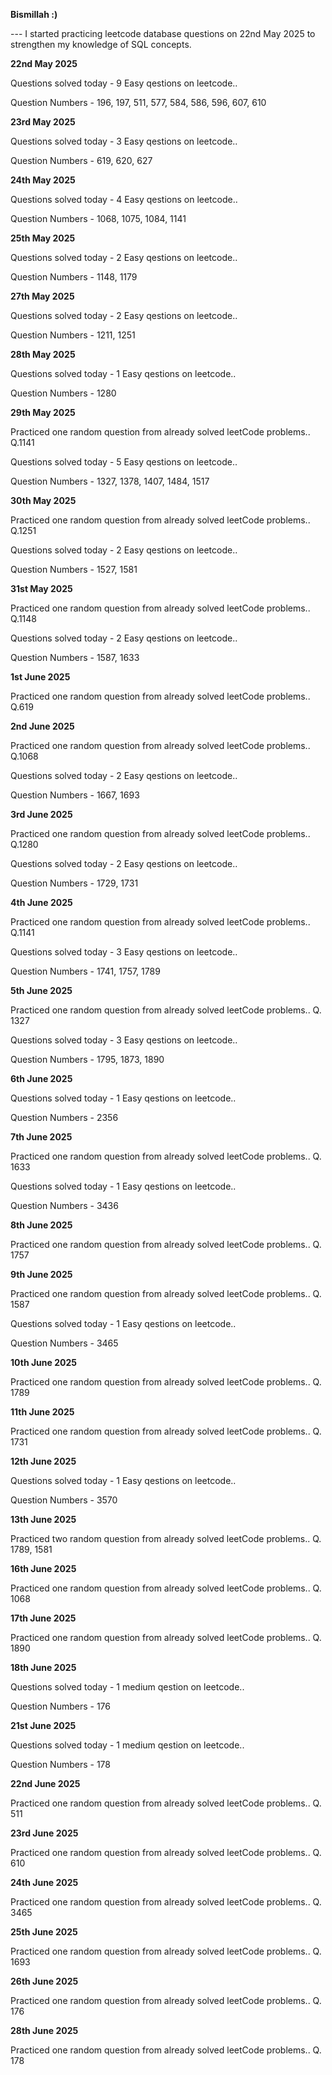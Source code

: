 **Bismillah :)**

--- I started practicing leetcode database questions on 22nd May 2025 to strengthen my knowledge of SQL concepts.

**22nd May 2025**

Questions solved today - 9 Easy qestions on leetcode..

Question Numbers - 196, 197, 511, 577, 584, 586, 596, 607, 610

**23rd May 2025**

Questions solved today - 3 Easy qestions on leetcode..

Question Numbers - 619, 620, 627

**24th May 2025**

Questions solved today - 4 Easy qestions on leetcode..

Question Numbers - 1068, 1075, 1084, 1141

**25th May 2025**

Questions solved today - 2 Easy qestions on leetcode..

Question Numbers - 1148, 1179

**27th May 2025**

Questions solved today - 2 Easy qestions on leetcode..

Question Numbers - 1211, 1251

**28th May 2025**

Questions solved today - 1 Easy qestions on leetcode..

Question Numbers - 1280

**29th May 2025**

Practiced one random question from already solved leetCode problems.. Q.1141

Questions solved today - 5 Easy qestions on leetcode..

Question Numbers - 1327, 1378, 1407, 1484, 1517

**30th May 2025**

Practiced one random question from already solved leetCode problems.. Q.1251

Questions solved today - 2 Easy qestions on leetcode..

Question Numbers - 1527, 1581

**31st May 2025**

Practiced one random question from already solved leetCode problems.. Q.1148

Questions solved today - 2 Easy qestions on leetcode..

Question Numbers - 1587, 1633

**1st June 2025**

Practiced one random question from already solved leetCode problems.. Q.619

**2nd June 2025**

Practiced one random question from already solved leetCode problems.. Q.1068

Questions solved today - 2 Easy qestions on leetcode..

Question Numbers - 1667, 1693

**3rd June 2025**

Practiced one random question from already solved leetCode problems.. Q.1280

Questions solved today - 2 Easy qestions on leetcode..

Question Numbers - 1729, 1731

**4th June 2025**

Practiced one random question from already solved leetCode problems.. Q.1141

Questions solved today - 3 Easy qestions on leetcode..

Question Numbers - 1741, 1757, 1789

**5th June 2025**

Practiced one random question from already solved leetCode problems.. Q. 1327

Questions solved today - 3 Easy qestions on leetcode..

Question Numbers - 1795, 1873, 1890

**6th June 2025**

Questions solved today - 1 Easy qestions on leetcode..

Question Numbers - 2356

**7th June 2025**

Practiced one random question from already solved leetCode problems.. Q. 1633

Questions solved today - 1 Easy qestions on leetcode.. 

Question Numbers - 3436

**8th June 2025**

Practiced one random question from already solved leetCode problems.. Q. 1757

**9th June 2025**

Practiced one random question from already solved leetCode problems.. Q. 1587

Questions solved today - 1 Easy qestions on leetcode.. 

Question Numbers - 3465

**10th June 2025**

Practiced one random question from already solved leetCode problems.. Q. 1789

**11th June 2025**

Practiced one random question from already solved leetCode problems.. Q. 1731

**12th June 2025**

Questions solved today - 1 Easy qestions on leetcode.. 

Question Numbers - 3570

**13th June 2025**

Practiced two random question from already solved leetCode problems.. Q. 1789, 1581

**16th June 2025**

Practiced one random question from already solved leetCode problems.. Q. 1068

**17th June 2025**

Practiced one random question from already solved leetCode problems.. Q. 1890

**18th June 2025**

Questions solved today - 1 medium qestion on leetcode.. 

Question Numbers - 176

**21st June 2025**

Questions solved today - 1 medium qestion on leetcode.. 

Question Numbers - 178

**22nd June 2025**

Practiced one random question from already solved leetCode problems.. Q. 511

**23rd June 2025**

Practiced one random question from already solved leetCode problems.. Q. 610

**24th June 2025**

Practiced one random question from already solved leetCode problems.. Q. 3465

**25th June 2025**

Practiced one random question from already solved leetCode problems.. Q. 1693

**26th June 2025**

Practiced one random question from already solved leetCode problems.. Q. 176

**28th June 2025**

Practiced one random question from already solved leetCode problems.. Q. 178



